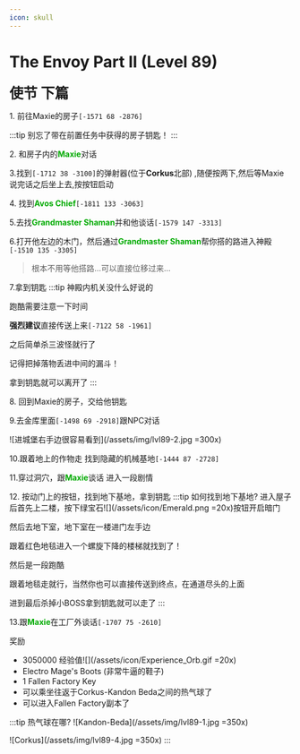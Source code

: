 ```yaml
---
icon: skull
---
```


# The Envoy Part II (Level 89)
<span style="font-size: 25px;">**使节 下篇**</span>

<span class="stage-index">1.</span> 前往Maxie的房子`[-1571 68 -2876]`

:::tip
别忘了带在前置任务中获得的房子钥匙！
:::

<span class="stage-index">2.</span> 和房子内的<font color=00AA00>**Maxie**</font>对话

<span class="stage-index">3.</span>找到`[-1712 38 -3100]`的弹射器(位于**Corkus**北部) ,随便按两下,然后等Maxie说完话之后坐上去,按按钮启动

<span class="stage-index">4.</span> 找到<font color=00AA00>**Avos Chief**</font>`[-1811 133 -3063]`

<span class="stage-index">5.</span>去找<font color=00AA00>**Grandmaster Shaman**</font>并和他谈话`[-1579 147 -3313]`

<span class="stage-index">6.</span>打开他左边的木门，然后通过<font color=00AA00>**Grandmaster Shaman**</font>帮你搭的路进入神殿`[-1510 135 -3305]`
>根本不用等他搭路...可以直接位移过来...

<span class="stage-index">7.</span>拿到钥匙
:::tip
神殿内机关没什么好说的

跑酷需要注意一下时间

**强烈建议**直接传送上来`[-7122 58 -1961]`

之后简单杀三波怪就行了

记得把掉落物丢进中间的漏斗！

拿到钥匙就可以离开了
:::

<span class="stage-index">8.</span> 回到Maxie的房子，交给他钥匙

<span class="stage-index">9.</span>去金库里面`[-1498 69 -2918]`跟NPC对话

![进城堡右手边很容易看到](/assets/img/lvl89-2.jpg =300x)

<span class="stage-index">10.</span>跟着地上的作物走 找到隐藏的机械基地`[-1444 87 -2728]`

<span class="stage-index">11.</span>穿过洞穴，跟<font color=00AA00>**Maxie**</font>谈话 进入一段剧情


<span class="stage-index">12.</span> 按动门上的按钮，找到地下基地，拿到钥匙
:::tip 如何找到地下基地?
进入屋子后首先上二楼，按下绿宝石![](/assets/icon/Emerald.png =20x)按钮开启暗门

然后去地下室，地下室在一楼进门左手边

跟着红色地毯进入一个螺旋下降的楼梯就找到了！

然后是一段跑酷

跟着地毯走就行，当然你也可以直接传送到终点，在通道尽头的上面

进到最后杀掉小BOSS拿到钥匙就可以走了
:::

<span class="stage-index">13.</span>跟<font color=00AA00>**Maxie**</font>在工厂外谈话`[-1707 75 -2610]`

奖励
+ 3050000 经验值![](/assets/icon/Experience_Orb.gif =20x)
+ Electro Mage's Boots (非常牛逼的鞋子)
+ 1 Fallen Factory Key
+ 可以乘坐往返于Corkus-Kandon Beda之间的热气球了
+ 可以进入Fallen Factory副本了

:::tip 热气球在哪?
![Kandon-Beda](/assets/img/lvl89-1.jpg =350x)

![Corkus](/assets/img/lvl89-4.jpg =350x)
:::

